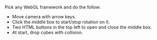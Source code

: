 Pick any WebGL framework and do the follow:

- Move camera with arrow keys.
- Click the middle box to start/stop rotation on it.
- Two HTML buttons in the top left to open and close the middle box.
- At start, drop cubes with collision.